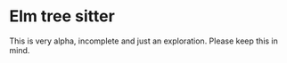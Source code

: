# Elm tree sitter

This is very alpha, incomplete and just an exploration. Please keep this in mind.